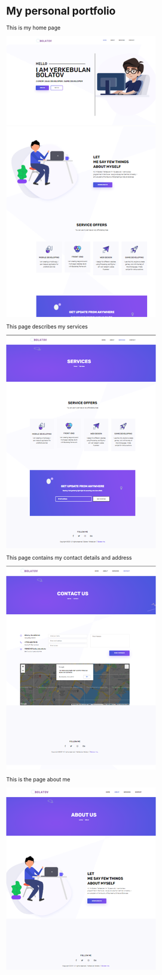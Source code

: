 <h1>My personal portfolio</h1>

<p>This is my home page</p>
<img src="Title/1.png" width="400">
<img src="Title/2.png" width="400">

<p>This page describes my services</p>
<img src="Title/3.png" width="400">

<p>This page contains my contact details and address</p>
<img src="Title/4.png" width="400">
<p>This is the page about me</p>
<img src="Title/5.png" width="400">

